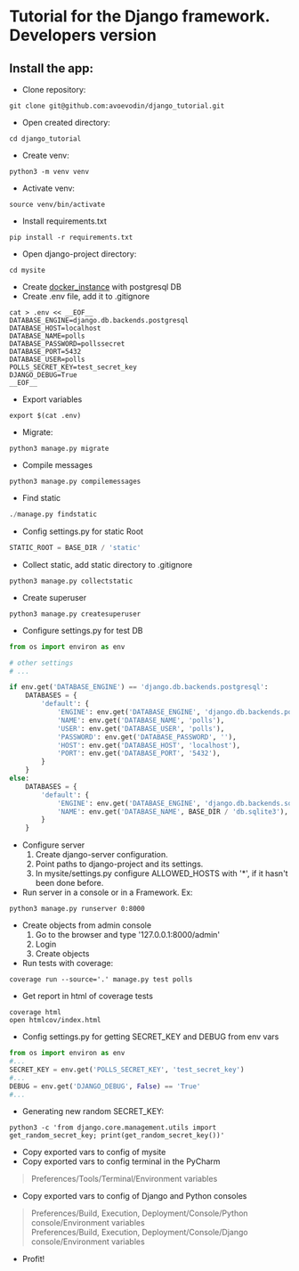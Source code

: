 # Tutorial for the Django framework. Developers version

## Install the app:
* Clone repository:
```shell
git clone git@github.com:avoevodin/django_tutorial.git
```
* Open created directory:
```shell
cd django_tutorial
```
* Create venv:
```shell
python3 -m venv venv
```
* Activate venv:
```shell
source venv/bin/activate
```
* Install requirements.txt
```shell
pip install -r requirements.txt
```
* Open django-project directory:
```shell
cd mysite
```
* Create [docker_instance](DOCKER_TUTORIAL.md) with postgresql DB
* Create .env file, add it to .gitignore
```shell
cat > .env << __EOF__
DATABASE_ENGINE=django.db.backends.postgresql
DATABASE_HOST=localhost
DATABASE_NAME=polls
DATABASE_PASSWORD=pollssecret
DATABASE_PORT=5432
DATABASE_USER=polls
POLLS_SECRET_KEY=test_secret_key
DJANGO_DEBUG=True
__EOF__
```
* Export variables
```shell
export $(cat .env)
```
* Migrate:
```shell
python3 manage.py migrate
```
* Compile messages
```shell
python3 manage.py compilemessages
```
* Find static
```python
./manage.py findstatic
```
* Config settings.py for static Root
```python
STATIC_ROOT = BASE_DIR / 'static'
```
* Collect static, add static directory to .gitignore
```shell
python3 manage.py collectstatic
```
* Create superuser
```shell
python3 manage.py createsuperuser
```
* Configure settings.py for test DB
```python
from os import environ as env

# other settings
# ...

if env.get('DATABASE_ENGINE') == 'django.db.backends.postgresql':
    DATABASES = {
        'default': {
            'ENGINE': env.get('DATABASE_ENGINE', 'django.db.backends.postgresql'),
            'NAME': env.get('DATABASE_NAME', 'polls'),
            'USER': env.get('DATABASE_USER', 'polls'),
            'PASSWORD': env.get('DATABASE_PASSWORD', ''),
            'HOST': env.get('DATABASE_HOST', 'localhost'),
            'PORT': env.get('DATABASE_PORT', '5432'),
        }
    }
else:
    DATABASES = {
        'default': {
            'ENGINE': env.get('DATABASE_ENGINE', 'django.db.backends.sqlite3'),
            'NAME': env.get('DATABASE_NAME', BASE_DIR / 'db.sqlite3'),
        }
    }
```  
* Configure server
    1. Create django-server configuration.
    2. Point paths to django-project and its settings.
    3. In mysite/settings.py configure ALLOWED_HOSTS with '*',
        if it hasn't been done before.
* Run server in a console or in a Framework. Ex:
```shell
python3 manage.py runserver 0:8000
```
* Create objects from admin console
    1. Go to the browser and type '127.0.0.1:8000/admin'
    2. Login
    3. Create objects
* Run tests with coverage: 
```shell
coverage run --source='.' manage.py test polls
```
* Get report in html of coverage tests
```shell
coverage html
open htmlcov/index.html
```
* Config settings.py for getting SECRET_KEY and DEBUG from env vars
```python
from os import environ as env
#...
SECRET_KEY = env.get('POLLS_SECRET_KEY', 'test_secret_key')
#...
DEBUG = env.get('DJANGO_DEBUG', False) == 'True'
#...
```
* Generating new random SECRET_KEY:
```shell
python3 -c 'from django.core.management.utils import get_random_secret_key; print(get_random_secret_key())'
```
* Copy exported vars to config of mysite
* Copy exported vars to config terminal in the PyCharm
> Preferences/Tools/Terminal/Environment variables
* Copy exported vars to config of Django and Python consoles
> Preferences/Build, Execution, Deployment/Console/Python console/Environment variables
> <br/>Preferences/Build, Execution, Deployment/Console/Django console/Environment variables 
* Profit!
